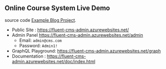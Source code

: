 

## Online Course System Live Demo 
source code [Example Blog Project](https://github.com/fluent-cms/fluent-cms/tree/main/examples/WebApiExamples).  
- Public Site : https://fluent-cms-admin.azurewebsites.net/
- Admin Panel https://fluent-cms-admin.azurewebsites.net/admin  
    - Email: `admin@cms.com`  
    - Password: `Admin1!`  
- GraphQL Playground: https://fluent-cms-admin.azurewebsites.net/graph
- Documentation : https://fluent-cms-admin.azurewebsites.net/doc/index.html